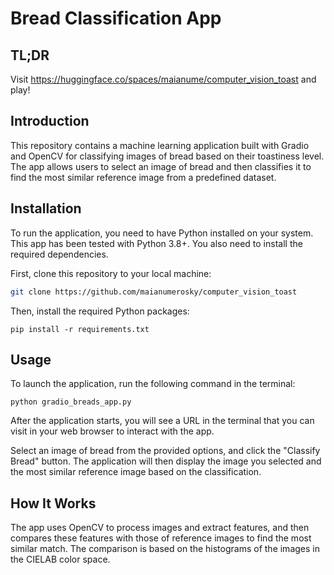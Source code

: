 # Bread Classification App

## TL;DR
Visit https://huggingface.co/spaces/maianume/computer_vision_toast and play!

## Introduction
This repository contains a machine learning application built with Gradio and OpenCV for classifying images of bread based on their toastiness level. The app allows users to select an image of bread and then classifies it to find the most similar reference image from a predefined dataset.

## Installation

To run the application, you need to have Python installed on your system. This app has been tested with Python 3.8+. You also need to install the required dependencies.

First, clone this repository to your local machine:

```bash
git clone https://github.com/maianumerosky/computer_vision_toast
```

Then, install the required Python packages:
```
pip install -r requirements.txt
```

## Usage

To launch the application, run the following command in the terminal:

```
python gradio_breads_app.py
```

After the application starts, you will see a URL in the terminal that you can visit in your web browser to interact with the app.

Select an image of bread from the provided options, and click the "Classify Bread" button. The application will then display the image you selected and the most similar reference image based on the classification.

## How It Works

The app uses OpenCV to process images and extract features, and then compares these features with those of reference images to find the most similar match. The comparison is based on the histograms of the images in the CIELAB color space.
